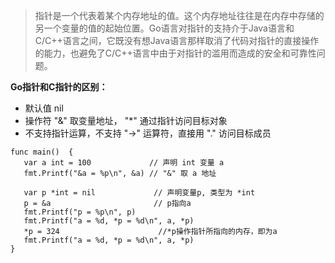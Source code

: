 >	指针是一个代表着某个内存地址的值。这个内存地址往往是在内存中存储的另一个变量的值的起始位置。Go语言对指针的支持介于Java语言和C/C++语言之间，它既没有想Java语言那样取消了代码对指针的直接操作的能力，也避免了C/C++语言中由于对指针的滥用而造成的安全和可靠性问题。

**Go指针和C指针的区别：**

*	默认值 nil
* 	操作符 "&" 取变量地址， "*" 通过指针访问目标对象
*  不支持指针运算，不支持 "->" 运算符，直接⽤ "." 访问目标成员

```
func main()  {
   var a int = 100             // 声明 int 变量 a
   fmt.Printf("&a = %p\n", &a) // "&" 取 a 地址

   var p *int = nil         	// 声明变量p, 类型为 *int
   p = &a                	    // p指向a
   fmt.Printf("p = %p\n", p)
   fmt.Printf("a = %d, *p = %d\n", a, *p)
   *p = 324                  	 //*p操作指针所指向的内存，即为a
   fmt.Printf("a = %d, *p = %d\n", a, *p)
}
```